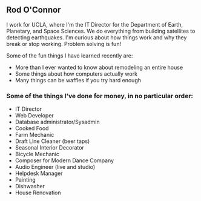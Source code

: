 ## Rod O'Connor
I work for UCLA, where I'm the IT Director for the Department of Earth, Planetary, and Space Sciences. We do everything from building satellites to detecting earthquakes.
I'm curious about how things work and why they break or stop working. Problem solving is fun!



Some of the fun things I have learned recently are:

  * More than I ever wanted to know about remodeling an entire house
  * Some things about how computers actually work
  * Many things can be waffles if you try hard enough

### Some of the things I've done for money, in no particular order: ###

  * IT Director
  * Web Developer
  * Database administrator/Sysadmin
  * Cooked Food
  * Farm Mechanic
  * Draft Line Cleaner (beer taps)
  * Seasonal Interior Decorator
  * Bicycle Mechanic
  * Composer for Modern Dance Company
  * Audio Engineer (live and studio)
  * Helpdesk Manager
  * Painting
  * Dishwasher
  * House Renovation
